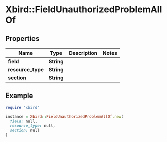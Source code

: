 # Xbird::FieldUnauthorizedProblemAllOf

## Properties

| Name | Type | Description | Notes |
| ---- | ---- | ----------- | ----- |
| **field** | **String** |  |  |
| **resource_type** | **String** |  |  |
| **section** | **String** |  |  |

## Example

```ruby
require 'xbird'

instance = Xbird::FieldUnauthorizedProblemAllOf.new(
  field: null,
  resource_type: null,
  section: null
)
```

